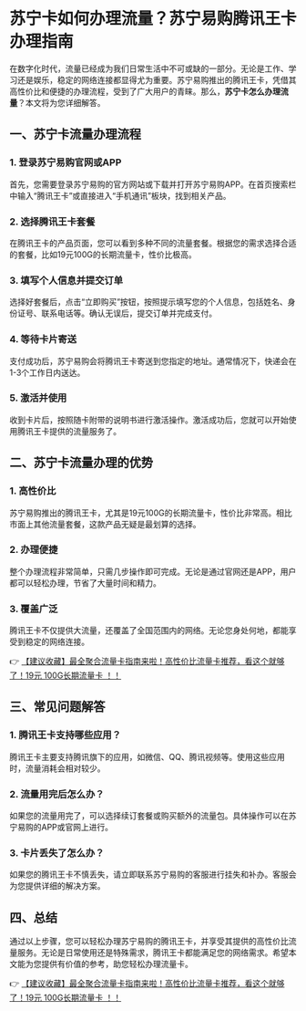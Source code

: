 # 苏宁卡如何办理流量？苏宁易购腾讯王卡办理指南

在数字化时代，流量已经成为我们日常生活中不可或缺的一部分。无论是工作、学习还是娱乐，稳定的网络连接都显得尤为重要。苏宁易购推出的腾讯王卡，凭借其高性价比和便捷的办理流程，受到了广大用户的青睐。那么，**苏宁卡怎么办理流量**？本文将为您详细解答。

## 一、苏宁卡流量办理流程

### 1. 登录苏宁易购官网或APP
首先，您需要登录苏宁易购的官方网站或下载并打开苏宁易购APP。在首页搜索栏中输入“腾讯王卡”或直接进入“手机通讯”板块，找到相关产品。

### 2. 选择腾讯王卡套餐
在腾讯王卡的产品页面，您可以看到多种不同的流量套餐。根据您的需求选择合适的套餐，比如19元100G的长期流量卡，性价比极高。

### 3. 填写个人信息并提交订单
选择好套餐后，点击“立即购买”按钮，按照提示填写您的个人信息，包括姓名、身份证号、联系电话等。确认无误后，提交订单并完成支付。

### 4. 等待卡片寄送
支付成功后，苏宁易购会将腾讯王卡寄送到您指定的地址。通常情况下，快递会在1-3个工作日内送达。

### 5. 激活并使用
收到卡片后，按照随卡附带的说明书进行激活操作。激活成功后，您就可以开始使用腾讯王卡提供的流量服务了。

## 二、苏宁卡流量办理的优势

### 1. 高性价比
苏宁易购推出的腾讯王卡，尤其是19元100G的长期流量卡，性价比非常高。相比市面上其他流量套餐，这款产品无疑是最划算的选择。

### 2. 办理便捷
整个办理流程非常简单，只需几步操作即可完成。无论是通过官网还是APP，用户都可以轻松办理，节省了大量时间和精力。

### 3. 覆盖广泛
腾讯王卡不仅提供大流量，还覆盖了全国范围内的网络。无论您身处何地，都能享受到稳定的网络连接。

👉 [【建议收藏】最全聚合流量卡指南来啦！高性价比流量卡推荐，看这个就够了！19元 100G长期流量卡 ！！](https://bit.ly/Liuliangka)

## 三、常见问题解答

### 1. 腾讯王卡支持哪些应用？
腾讯王卡主要支持腾讯旗下的应用，如微信、QQ、腾讯视频等。使用这些应用时，流量消耗会相对较少。

### 2. 流量用完后怎么办？
如果您的流量用完了，可以选择续订套餐或购买额外的流量包。具体操作可以在苏宁易购的APP或官网上进行。

### 3. 卡片丢失了怎么办？
如果您的腾讯王卡不慎丢失，请立即联系苏宁易购的客服进行挂失和补办。客服会为您提供详细的解决方案。

## 四、总结

通过以上步骤，您可以轻松办理苏宁易购的腾讯王卡，并享受其提供的高性价比流量服务。无论是日常使用还是特殊需求，腾讯王卡都能满足您的网络需求。希望本文能为您提供有价值的参考，助您轻松办理流量卡。

👉 [【建议收藏】最全聚合流量卡指南来啦！高性价比流量卡推荐，看这个就够了！19元 100G长期流量卡 ！！](https://bit.ly/Liuliangka)